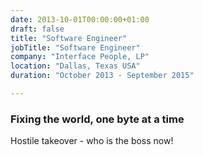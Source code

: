 ```yaml
---
date: 2013-10-01T00:00:00+01:00
draft: false
title: "Software Engineer"
jobTitle: "Software Engineer"
company: "Interface People, LP"
location: "Dallas, Texas USA"
duration: "October 2013 - September 2015"

---
```

### Fixing the world, one byte at a time

Hostile takeover - who is the boss now!